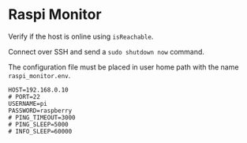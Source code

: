 # Raspi Monitor

Verify if the host is online using `isReachable`.

Connect over SSH and send a `sudo shutdown now` command.

The configuration file must be placed in user home path with the name `raspi_monitor.env`.

```dosini
HOST=192.168.0.10
# PORT=22
USERNAME=pi
PASSWORD=raspberry
# PING_TIMEOUT=3000
# PING_SLEEP=5000
# INFO_SLEEP=60000
```